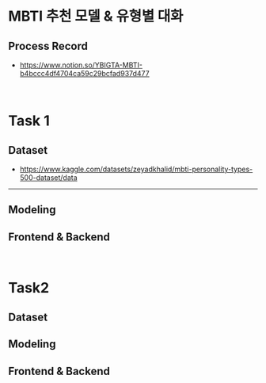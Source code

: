 # MBTI 추천 모델 & 유형별 대화

## Process Record
- https://www.notion.so/YBIGTA-MBTI-b4bccc4df4704ca59c29bcfad937d477

<br>

# Task 1
## Dataset
- https://www.kaggle.com/datasets/zeyadkhalid/mbti-personality-types-500-dataset/data

---
## Modeling


## Frontend & Backend

<br>

# Task2

## Dataset

## Modeling

## Frontend & Backend

